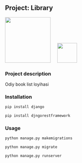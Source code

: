 ## Project: Library

<img src="https://www.djangoproject.com/m/img/logos/django-logo-negative.png" width="150">
&emsp;
<img src="https://upload.wikimedia.org/wikipedia/commons/thumb/c/c3/Python-logo-notext.svg/1200px-Python-logo-notext.svg.png" width="65">

### Project description

Odiy book list loyihasi

### Installation

```bash and another
pip install django

pip install djngorestframework
```
### Usage

```bash and another
python manage.py makemigrations

python manage.py migrate

python manage.py runserver
```